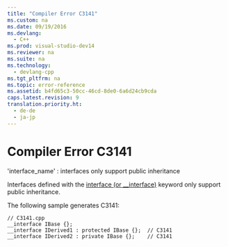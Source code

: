```yaml
---
title: "Compiler Error C3141"
ms.custom: na
ms.date: 09/19/2016
ms.devlang: 
  - C++
ms.prod: visual-studio-dev14
ms.reviewer: na
ms.suite: na
ms.technology: 
  - devlang-cpp
ms.tgt_pltfrm: na
ms.topic: error-reference
ms.assetid: b4fd65c3-50cc-46cd-8de0-6a6d24cb9cda
caps.latest.revision: 9
translation.priority.ht: 
  - de-de
  - ja-jp
---
```

# Compiler Error C3141
'interface_name' : interfaces only support public inheritance  
  
 Interfaces defined with the [interface (or __interface)](../vs140/__interface.md) keyword only support public inheritance.  
  
 The following sample generates C3141:  
  
```  
// C3141.cpp  
__interface IBase {};  
__interface IDerived1 : protected IBase {};  // C3141  
__interface IDerived2 : private IBase {};    // C3141  
```